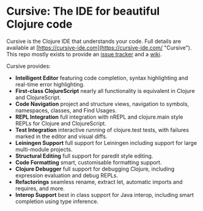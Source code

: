 Cursive: The IDE for beautiful Clojure code
===========================================

Cursive is the Clojure IDE that understands your code. Full details are available at 
[https://cursive-ide.com](https://cursive-ide.com/ "Cursive"). This repo mostly exists to provide an
[issue tracker](https://github.com/cursive-ide/cursive/issues "Issues") and a [wiki](https://github.com/cursive-ide/cursive/wiki "Wiki").

Cursive provides:

- **Intelligent Editor** featuring code completion, syntax highlighting and real-time error highlighting.
- **First-class ClojureScript** nearly all functionality is equivalent in Clojure and ClojureScript.
- **Code Navigation** project and structure views, navigation to symbols, namespaces, classes, and Find Usages.
- **REPL Integration** full integration with nREPL and clojure.main style REPLs for Clojure and ClojureScript.
- **Test Integration** interactive running of clojure.test tests, with failures marked in the editor and visual diffs.
- **Leiningen Support** full support for Leiningen including support for large multi-module projects.
- **Structural Editing** full support for paredit style editing.
- **Code Formatting** smart, customisable formatting support.
- **Clojure Debugger** full support for debugging Clojure, including expression evaluation and debug REPLs.
- **Refactorings** seamless rename, extract let, automatic imports and requires, and more.
- **Interop Support** best in class support for Java interop, including smart completion using type inference.


